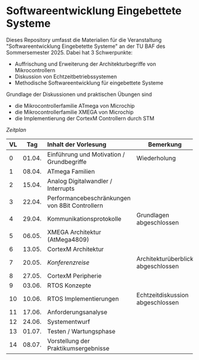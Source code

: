 # Softwareentwicklung Eingebettete Systeme

Dieses Repository umfasst die Materialien für die Veranstaltung "Softwareentwicklung 
Eingebetette Systeme" an der TU BAF des Sommersemester 2025. Dabei hat 3 Schwerpunkte:

+ Auffrischung und Erweiterung der Architekturbegriffe von Mikrocontrollern
+ Diskussion von Echtzeitbetriebssystemen
+ Methodische Softwareentwicklung für eingebettete Systeme

Grundlage der Diskussionen und praktischen Übungen sind 

+ die Mikrocontrollerfamilie ATmega von Microchip
+ die Mikrocontrollerfamilie XMEGA von Microchip
+ die Implementierung der CortexM Controllern durch STM

_Zeitplan_

| VL  | Tag    | Inhalt der Vorlesung                           | Bemerkung                          |
| --- | ------ | :--------------------------------------------- | ---------------------------------- |
| 0   | 01.04. | Einführung und Motivation / Grundbegriffe      | Wiederholung                       |
| 1   | 08.04. | ATmega Familien                                |                                    |
| 2   | 15.04. | Analog Digitalwandler / Interrupts             |                                    |
| 3   | 22.04. | Performancebeschränkungen von 8Bit Controllern |                                    |
| 4   | 29.04. | Kommunikationsprotokolle                       | Grundlagen abgeschlossen           |
| 5   | 06.05. | XMEGA Architektur (AtMega4809)                 |                                    |
| 6   | 13.05. | CortexM Architektur                            |                                    |
| 7   | 20.05. | _Konferenzreise_                               | Architekturüberblick abgeschlossen |
| 8   | 27.05. | CortexM Peripherie                             |                                    |
| 9   | 03.06. | RTOS Konzepte                                  |                                    |
| 10  | 10.06. | RTOS Implementierungen                         | Echtzeitdiskussion abgeschlossen   |
| 11  | 17.06. | Anforderungsanalyse                            |                                    |
| 12  | 24.06. | Systementwurf                                  |                                    |
| 13  | 01.07. | Testen / Wartungsphase                         |                                    |
| 14  | 08.07. | Vorstellung der Praktikumsergebnisse           |                                    |
